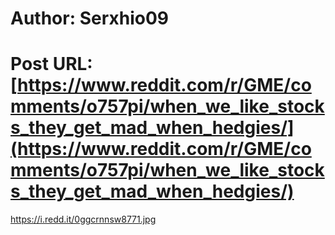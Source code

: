 # Author: Serxhio09
# Post URL: [https://www.reddit.com/r/GME/comments/o757pi/when_we_like_stocks_they_get_mad_when_hedgies/](https://www.reddit.com/r/GME/comments/o757pi/when_we_like_stocks_they_get_mad_when_hedgies/)


https://i.redd.it/0ggcrnnsw8771.jpg